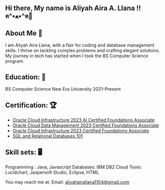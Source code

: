 ## Hi there, My name is Aliyah Aira A. Llana !! ฅ^•ﻌ•^ฅ👋

## About Me 👩
I am Aliyah Aira Llana, with a flair for coding and database management skills. I thrive on tackling complex problems and crafting elegant solutions. My journey in tech has started when I took the BS Computer Science program.

## Education: 🏫
BS Computer Science
New Era University
2021-Present

## Certification: 🏆
- [Oracle Cloud Infrastructure 2023 AI Certified Foundations Associate](https://catalog-education.oracle.com/pls/certview/sharebadge?id=BB796EB6F0216E9155C559EEB2EBBFAF78A17CAAA1039EB646803148AE468A92)
- [Oracle Cloud Data Management 2023 Certified Foundations Associate](https://catalog-education.oracle.com/pls/certview/sharebadge?id=527011585295B82AC3E189A4BAF7E58330021D06127ECD534039C1C86499E5BF)
- [Oracle Cloud Infrastructure 2023 Certified Foundations Associate](https://catalog-education.oracle.com/pls/certview/sharebadge?id=CF63A6B8FA454ED84AD6F5F4BF96C3D8FC5F879263B8D236493FACA3DF921608)
- [SQL and Relational Databases 101](Certification_Link_4)

## Skill sets: 🖥️
Programming :  Java, Javascript
Databases: IBM DB2 Cloud
Tools:  Lucidchart, Jaspersoft Studio, Eclipse, HTML


You may reach me at:
Email: aliyahairallana1104@gmail.com
